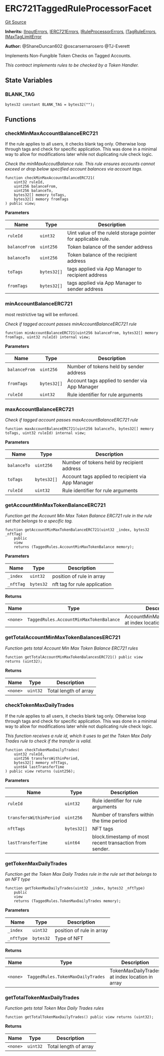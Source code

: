 # ERC721TaggedRuleProcessorFacet
[Git Source](https://github.com/thrackle-io/tron/blob/cdd8e2f67a86060a2d8df603fb8469f17f75b3ca/src/protocol/economic/ruleProcessor/ERC721TaggedRuleProcessorFacet.sol)

**Inherits:**
[IInputErrors](/src/common/IErrors.sol/interface.IInputErrors.md), [IERC721Errors](/src/common/IErrors.sol/interface.IERC721Errors.md), [IRuleProcessorErrors](/src/common/IErrors.sol/interface.IRuleProcessorErrors.md), [ITagRuleErrors](/src/common/IErrors.sol/interface.ITagRuleErrors.md), [IMaxTagLimitError](/src/common/IErrors.sol/interface.IMaxTagLimitError.md)

**Author:**
@ShaneDuncan602 @oscarsernarosero @TJ-Everett

Implements Non-Fungible Token Checks on Tagged Accounts.

*This contract implements rules to be checked by a Token Handler.*


## State Variables
### BLANK_TAG

```solidity
bytes32 constant BLANK_TAG = bytes32("");
```


## Functions
### checkMinMaxAccountBalanceERC721

If the rule applies to all users, it checks blank tag only. Otherwise loop through
tags and check for specific application. This was done in a minimal way to allow for
modifications later while not duplicating rule check logic.

*Check the minMaxAccoutBalance rule. This rule ensures accounts cannot exceed or drop below specified account balances via account tags.*


```solidity
function checkMinMaxAccountBalanceERC721(
    uint32 ruleId,
    uint256 balanceFrom,
    uint256 balanceTo,
    bytes32[] memory toTags,
    bytes32[] memory fromTags
) public view;
```
**Parameters**

|Name|Type|Description|
|----|----|-----------|
|`ruleId`|`uint32`|Uint value of the ruleId storage pointer for applicable rule.|
|`balanceFrom`|`uint256`|Token balance of the sender address|
|`balanceTo`|`uint256`|Token balance of the recipient address|
|`toTags`|`bytes32[]`|tags applied via App Manager to recipient address|
|`fromTags`|`bytes32[]`|tags applied via App Manager to sender address|


### minAccountBalanceERC721

most restrictive tag will be enforced.

*Check if tagged account passes minAccountBalanceERC721 rule*


```solidity
function minAccountBalanceERC721(uint256 balanceFrom, bytes32[] memory fromTags, uint32 ruleId) internal view;
```
**Parameters**

|Name|Type|Description|
|----|----|-----------|
|`balanceFrom`|`uint256`|Number of tokens held by sender address|
|`fromTags`|`bytes32[]`|Account tags applied to sender via App Manager|
|`ruleId`|`uint32`|Rule identifier for rule arguments|


### maxAccountBalanceERC721

*Check if tagged account passes maxAccountBalanceERC721 rule*


```solidity
function maxAccountBalanceERC721(uint256 balanceTo, bytes32[] memory toTags, uint32 ruleId) internal view;
```
**Parameters**

|Name|Type|Description|
|----|----|-----------|
|`balanceTo`|`uint256`|Number of tokens held by recipient address|
|`toTags`|`bytes32[]`|Account tags applied to recipient via App Manager|
|`ruleId`|`uint32`|Rule identifier for rule arguments|


### getAccountMinMaxTokenBalanceERC721

*Function get the Account Min Max Token Balance ERC721 rule in the rule set that belongs to a specific tag.*


```solidity
function getAccountMinMaxTokenBalanceERC721(uint32 _index, bytes32 _nftTag)
    public
    view
    returns (TaggedRules.AccountMinMaxTokenBalance memory);
```
**Parameters**

|Name|Type|Description|
|----|----|-----------|
|`_index`|`uint32`|position of rule in array|
|`_nftTag`|`bytes32`|nft tag for rule application|

**Returns**

|Name|Type|Description|
|----|----|-----------|
|`<none>`|`TaggedRules.AccountMinMaxTokenBalance`|AccountMinMaxTokenBalance at index location in array|


### getTotalAccountMinMaxTokenBalancesERC721

*Function gets total Account Min Max Token Balance ERC721 rules*


```solidity
function getTotalAccountMinMaxTokenBalancesERC721() public view returns (uint32);
```
**Returns**

|Name|Type|Description|
|----|----|-----------|
|`<none>`|`uint32`|Total length of array|


### checkTokenMaxDailyTrades

If the rule applies to all users, it checks blank tag only. Otherwise loop through
tags and check for specific application. This was done in a minimal way to allow for
modifications later while not duplicating rule check logic.

*This function receives a rule id, which it uses to get the Token Max Daily Trades rule to check if the transfer is valid.*


```solidity
function checkTokenMaxDailyTrades(
    uint32 ruleId,
    uint256 transfersWithinPeriod,
    bytes32[] memory nftTags,
    uint64 lastTransferTime
) public view returns (uint256);
```
**Parameters**

|Name|Type|Description|
|----|----|-----------|
|`ruleId`|`uint32`|Rule identifier for rule arguments|
|`transfersWithinPeriod`|`uint256`|Number of transfers within the time period|
|`nftTags`|`bytes32[]`|NFT tags|
|`lastTransferTime`|`uint64`|block.timestamp of most recent transaction from sender.|


### getTokenMaxDailyTrades

*Function get the Token Max Daily Trades rule in the rule set that belongs to an NFT type*


```solidity
function getTokenMaxDailyTrades(uint32 _index, bytes32 _nftType)
    public
    view
    returns (TaggedRules.TokenMaxDailyTrades memory);
```
**Parameters**

|Name|Type|Description|
|----|----|-----------|
|`_index`|`uint32`|position of rule in array|
|`_nftType`|`bytes32`|Type of NFT|

**Returns**

|Name|Type|Description|
|----|----|-----------|
|`<none>`|`TaggedRules.TokenMaxDailyTrades`|TokenMaxDailyTrades at index location in array|


### getTotalTokenMaxDailyTrades

*Function gets total Token Max Daily Trades rules*


```solidity
function getTotalTokenMaxDailyTrades() public view returns (uint32);
```
**Returns**

|Name|Type|Description|
|----|----|-----------|
|`<none>`|`uint32`|Total length of array|


